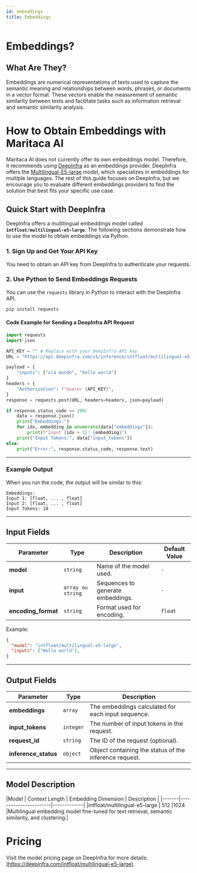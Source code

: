```yaml
---
id: embeddings
title: Embeddings
---
```


# Embeddings?

## What Are They?

Embeddings are numerical representations of texts used to capture the semantic meaning and relationships between words, phrases, or documents in a vector format. These vectors enable the measurement of semantic similarity between texts and facilitate tasks such as information retrieval and semantic similarity analysis.

# How to Obtain Embeddings with Maritaca AI
Maritaca AI does not currently offer its own embeddings model. Therefore, it recommends using [DeepInfra](https://deepinfra.com/docs) as an embeddings provider. DeepInfra offers the [Multilingual-E5-large](https://arxiv.org/pdf/2402.05672) model, which specializes in embeddings for multiple languages. The rest of this guide focuses on DeepInfra, but we encourage you to evaluate different embeddings providers to find the solution that best fits your specific use case.

## Quick Start with DeepInfra
DeepInfra offers a multilingual embeddings model called **`intfloat/multilingual-e5-large`**. The following sections demonstrate how to use the model to obtain embeddings via Python.

### 1. Sign Up and Get Your API Key
You need to obtain an API key from DeepInfra to authenticate your requests.

### 2. Use Python to Send Embeddings Requests
You can use the `requests` library in Python to interact with the DeepInfra API.
```bash
pip install requests
```
#### Code Example for Sending a DeepInfra API Request
```python
import requests
import json

API_KEY = "" # Replace with your DeepInfra API key
URL = "https://api.deepinfra.com/v1/inference/intfloat/multilingual-e5-large"

payload = {
    "inputs": ["olá mundo", "hello world"]
}
headers = {
    "Authorization": f"bearer {API_KEY}",
}
response = requests.post(URL, headers=headers, json=payload)

if response.status_code == 200:
    data = response.json()
    print("Embeddings:")
    for idx, embedding in enumerate(data["embeddings"]):
        print(f"Input {idx + 1}: {embedding}")
    print("Input Tokens:", data["input_tokens"])
else:
    print("Error:", response.status_code, response.text)
```

---

### Example Output
When you run the code, the output will be similar to this:
```plaintext
Embeddings:
Input 1: [float, ... , float]
Input 2: [float, ... , float]
Input Tokens: 10
```

---

## Input Fields

| Parameter       | Type       | Description                                                                  | Default Value |
|------------------|------------|----------------------------------------------------------------------------|---------------|
| **model**       | `string`    | Name of the model used.                                  | `-`          |
| **input**    | `array ou string`  | Sequences to generate embeddings.                                   | `-`       |
| **encoding_format**        | `string`   | Format used for encoding.                               | `float`       |

Example:
```json
{
  "model": "intfloat/multilingual-e5-large",
  "inputs": ["Hello world"],
}
```

---

## Output Fields

| Parameter             | Type          | Description                                                                                  |
|-------------------------|---------------|-----------------------------------------------------------------------------------------------|
| **embeddings**          | `array`       | The embeddings calculated for each input sequence.     |
| **input_tokens**        | `integer`     | The number of input tokens in the request.                                               |
| **request_id**          | `string`      | The ID of the request (optional).                                                              |
| **inference_status**    | `object`      | Object containing the status of the inference request.                                   |

---

## Model Description

|Model | Context Length | Embedding Dimension | Description |
|-------|-----------------------|-------------|
|intfloat/multilingual-e5-large	| 512 |1024	|Multilingual embedding model fine-tuned for text retrieval, semantic similarity, and clustering.|

# Pricing
Visit the model pricing page on DeepInfra for more details: [(https://deepinfra.com/intfloat/multilingual-e5-large)](https://deepinfra.com/intfloat/multilingual-e5-large).